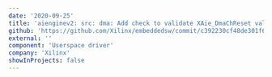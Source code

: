 ```yaml
---
date: '2020-09-25'
title: 'aienginev2: src: dma: Add check to validate XAie_DmaChReset value in XAie_DmaChannelReset() API'
github: 'https://github.com/Xilinx/embeddedsw/commit/c392230cf48de301f6259afe791cac6691d86507'
external: ''
component: 'Userspace driver'
company: 'Xilinx'
showInProjects: false
---
```

